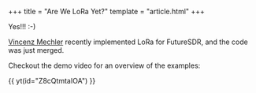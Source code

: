 +++
title = "Are We LoRa Yet?"
template = "article.html"
+++

Yes!!! :-)

[Vincenz Mechler](https://www.seemoo.tu-darmstadt.de/team/vmechler/) recently implemented LoRa for FutureSDR, and the code was just merged.

Checkout the demo video for an overview of the examples:

{{ yt(id="Z8cQtmtaIOA") }}

